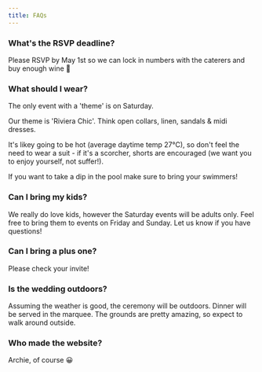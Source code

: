 ```yaml
---
title: FAQs
---
```


### What's the RSVP deadline?

Please RSVP by May 1st so we can lock in numbers with the caterers and buy enough wine 🙂

### What should I wear?

The only event with a 'theme' is on Saturday. 

Our theme is 'Riviera Chic'. Think open collars, linen, sandals & midi dresses.

It's likey going to be hot (average daytime temp 27°C), so don't feel the need to wear a suit - if it's a scorcher, shorts are encouraged (we want you to enjoy yourself, not suffer!).

If you want to take a dip in the pool make sure to bring your swimmers!


### Can I bring my kids?

We really do love kids, however the Saturday events will be adults only. Feel free to bring them to events on Friday and Sunday. Let us know if you have questions!

### Can I bring a plus one?

Please check your invite!

### Is the wedding outdoors?

Assuming the weather is good, the ceremony will be outdoors. Dinner will be served in the marquee. The grounds are pretty amazing, so expect to walk around outside.

### Who made the website?

Archie, of course 😀 
